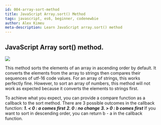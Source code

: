 ```yaml
---
id: 004-array-sort-method
title: JavaScript Array.sort() Method
tags: javascript, es6, beginner, codenewbie
author: Alex Kimeu
meta-description: Learn JavaScript array.sort() method
---
```


## JavaScript Array sort() method.

<img src="https://media-exp1.licdn.com/dms/image/C4D22AQHO5yOEY-_nUw/feedshare-shrink_800-alternative/0?e=1605744000&v=beta&t=5gF_H5Bk1GimAMRvDKBFAGQ8eoKGaQNaTHZxLWKsfFA">

This method sorts the elements of an array in ascending order by default. It converts the elements from the array to strings then compares their sequences of utf-16 code values.
For an array of strings, this works perfectly fine. However, to sort an array of numbers, this method will not work as expected because it converts the elements to strings first.

To achieve what you expect, you can provide a compare function as a callback to the sort method. There are 3 possible outcomes in the callback function: **_1. < 0 : a comes first_** **_2. 0 : no change_** **_3. > 0 : b comes first_**
If you want to sort in descending order, you can return b - a in the callback function.
